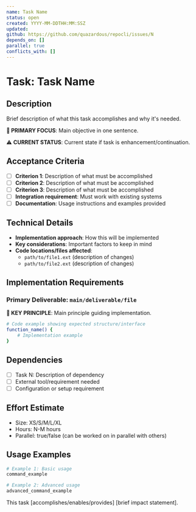 ```yaml
---
name: Task Name
status: open
created: YYYY-MM-DDTHH:MM:SSZ
updated: 
github: https://github.com/quazardous/repocli/issues/N
depends_on: []
parallel: true
conflicts_with: []
---
```


# Task: Task Name

## Description
Brief description of what this task accomplishes and why it's needed.

**🎯 PRIMARY FOCUS**: Main objective in one sentence.

⚠️ **CURRENT STATUS**: Current state if task is enhancement/continuation.

## Acceptance Criteria
- [ ] **Criterion 1**: Description of what must be accomplished
- [ ] **Criterion 2**: Description of what must be accomplished  
- [ ] **Criterion 3**: Description of what must be accomplished
- [ ] **Integration requirement**: Must work with existing systems
- [ ] **Documentation**: Usage instructions and examples provided

## Technical Details
- **Implementation approach**: How this will be implemented
- **Key considerations**: Important factors to keep in mind
- **Code locations/files affected**:
  - `path/to/file1.ext` (description of changes)
  - `path/to/file2.ext` (description of changes)

## Implementation Requirements

### Primary Deliverable: `main/deliverable/file`

**🎯 KEY PRINCIPLE**: Main principle guiding implementation.

```bash
# Code example showing expected structure/interface
function_name() {
    # Implementation example
}
```

## Dependencies
- [ ] Task N: Description of dependency
- [ ] External tool/requirement needed
- [ ] Configuration or setup requirement

## Effort Estimate
- Size: XS/S/M/L/XL
- Hours: N-M hours
- Parallel: true/false (can be worked on in parallel with others)

## Usage Examples

```bash
# Example 1: Basic usage
command_example

# Example 2: Advanced usage  
advanced_command_example
```

This task [accomplishes/enables/provides] [brief impact statement].